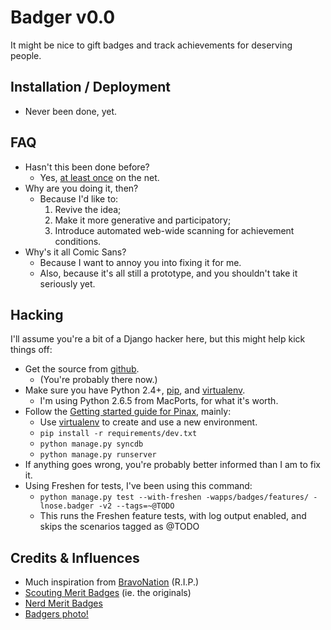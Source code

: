 # Badger v0.0

It might be nice to gift badges and track achievements for deserving people.

## Installation / Deployment

* Never been done, yet.

## FAQ

* Hasn't this been done before?
    * Yes, [at least once][bravonation] on the net.
* Why are you doing it, then?
    * Because I'd like to:
        1. Revive the idea; 
        2. Make it more generative and participatory;
        3. Introduce automated web-wide scanning for achievement conditions.
* Why's it all Comic Sans?
    * Because I want to annoy you into fixing it for me.
    * Also, because it's all still a prototype, and you shouldn't take it seriously yet.

## Hacking

I'll assume you're a bit of a Django hacker here, but this might help kick things off:

* Get the source from [github](http://github.com/lmorchard/badger).
    * (You're probably there now.)
* Make sure you have Python 2.4+, [pip][], and [virtualenv][].
    * I'm using Python 2.6.5 from MacPorts, for what it's worth.
* Follow the [Getting started guide for Pinax](http://pinaxproject.com/docs/dev/gettingstarted.html), mainly:
    * Use [virtualenv][] to create and use a new environment.
    * `pip install -r requirements/dev.txt`
    * `python manage.py syncdb`
    * `python manage.py runserver`
* If anything goes wrong, you're probably better informed than I am to fix it.
* Using Freshen for tests, I've been using this command:
    * `python manage.py test --with-freshen -wapps/badges/features/ -lnose.badger -v2 --tags=~@TODO`
    * This runs the Freshen feature tests, with log output enabled, and skips the scenarios tagged as @TODO

[virtualenv]: http://pypi.python.org/pypi/virtualenv
[pip]: http://pip.openplans.org/

## Credits & Influences

* Much inspiration from [BravoNation][] (R.I.P.)
* [Scouting Merit Badges](http://meritbadge.org/wiki/index.php/Main_Page) (ie. the originals)
* [Nerd Merit Badges](http://www.nerdmeritbadges.com/)
* [Badgers photo!](http://www.flickr.com/photos/66176388@N00/3955963781/)

[bravonation]: http://waxy.org/2007/12/exclusive_yahoo/
